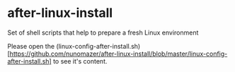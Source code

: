 # after-linux-install

Set of shell scripts that help to prepare a fresh Linux environment

Please open the (linux-config-after-install.sh)[https://github.com/nunomazer/after-linux-install/blob/master/linux-config-after-install.sh] to see it's content.
